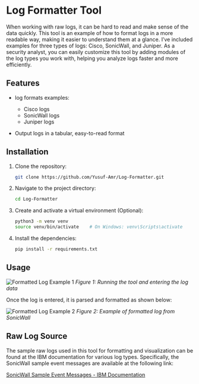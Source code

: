 # Log Formatter Tool

When working with raw logs, it can be hard to read and make sense of the data quickly. This tool is an example of how to format logs in a more readable way, making it easier to understand them at a glance. I’ve included examples for three types of logs: Cisco, SonicWall, and Juniper. As a security analyst, you can easily customize this tool by adding modules of the log types you work with, helping you analyze logs faster and more efficiently.
## Features

- log formats examples:
  - Cisco logs
  - SonicWall logs
  - Juniper logs
    
- Output logs in a tabular, easy-to-read format

## Installation

1. Clone the repository:

   ```bash
   git clone https://github.com/Yusuf-Amr/Log-Formatter.git

2. Navigate to the project directory:

   ```bash
   cd Log-Formatter

3. Create and activate a virtual environment (Optional):
   
   ```bash
   python3 -m venv venv
   source venv/bin/activate    # On Windows: venv\Scripts\activate

4. Install the dependencies:

   ```bash
   pip install -r requirements.txt


## Usage

![Formatted Log Example 1](https://github.com/Yusuf-Amr/Log-Formatter/blob/main/Demo%20Images/1.png?raw=true)
*Figure 1: Running the tool and entering the log data*

Once the log is entered, it is parsed and formatted as shown below:

![Formatted Log Example 2](https://github.com/Yusuf-Amr/Log-Formatter/blob/main/Demo%20Images/2.png?raw=true)
*Figure 2: Example of formatted log from SonicWall*

## Raw Log Source

The sample raw logs used in this tool for formatting and visualization can be found at the IBM documentation for various log types. Specifically, the SonicWall sample event messages are available at the following link:

[SonicWall Sample Event Messages - IBM Documentation](https://www.ibm.com/docs/en/dsm?topic=sonicwall-sample-event-messages)




   

